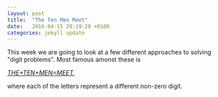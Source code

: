 ```yaml
---
layout: post
title:  "The Ten Men Meet"
date:   2016-04-15 20:19:28 +0100
categories: jekyll update
---
```


This week we are going to look at a few different approaches to solving "digit problems". Most famous amonst these is 

*[THE+TEN+MEN=MEET](https://github.com/jamesthetab/iBeacon/blob/master/TenMenMeet.ipynb),*

where each of the letters represent a different non-zero digit.